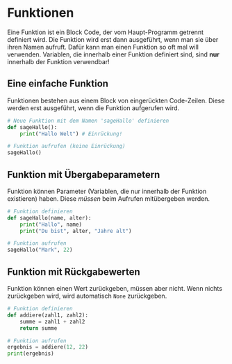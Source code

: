 
# Funktionen
Eine Funktion ist ein Block Code, der vom Haupt-Programm getrennt definiert wird. Die Funktion wird erst dann ausgeführt, wenn man sie über ihren Namen aufruft. Dafür kann man einen Funktion so oft mal will verwenden. Variablen, die innerhalb einer Funktion definiert sind, sind **nur** innerhalb der Funktion verwendbar!

## Eine einfache Funktion
Funktionen bestehen aus einem Block von eingerückten Code-Zeilen.
Diese werden erst ausgeführt, wenn die Funktion aufgerufen wird.
```python
# Neue Funktion mit dem Namen 'sageHallo' definieren
def sageHallo():
    print("Hallo Welt") # Einrückung!

# Funktion aufrufen (keine Einrückung)
sageHallo()
```

## Funktion mit Übergabeparametern
Funktion können Parameter (Variablen, die nur innerhalb der Funktion existieren) haben.
Diese *müssen* beim Aufrufen mitübergeben werden.
```python
# Funktion definieren
def sageHallo(name, alter):
    print("Hallo", name)
    print("Du bist", alter, "Jahre alt")

# Funktion aufrufen
sageHallo("Mark", 22)
```

## Funktion mit Rückgabewerten
Funktion können einen Wert zurückgeben, müssen aber nicht. Wenn nichts zurückgeben wird,
wird automatisch `None` zurückgeben.
```python
# Funktion definieren
def addiere(zahl1, zahl2):
    summe = zahl1 + zahl2
    return summe

# Funktion aufrufen
ergebnis = addiere(12, 22)
print(ergebnis)
```
